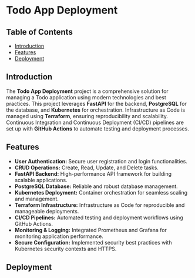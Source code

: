 # Todo App Deployment

## Table of Contents
- [Introduction](#introduction)
- [Features](#features)
- [Deployment](#deployment)


## Introduction
The **Todo App Deployment** project is a comprehensive solution for managing a Todo application using modern technologies and best practices. This project leverages **FastAPI** for the backend, **PostgreSQL** for the database, and **Kubernetes** for orchestration. Infrastructure as Code is managed using **Terraform**, ensuring reproducibility and scalability. Continuous Integration and Continuous Deployment (CI/CD) pipelines are set up with **GitHub Actions** to automate testing and deployment processes.

## Features
- **User Authentication:** Secure user registration and login functionalities.
- **CRUD Operations:** Create, Read, Update, and Delete tasks.
- **FastAPI Backend:** High-performance API framework for building scalable applications.
- **PostgreSQL Database:** Reliable and robust database management.
- **Kubernetes Deployment:** Container orchestration for seamless scaling and management.
- **Terraform Infrastructure:** Infrastructure as Code for reproducible and manageable deployments.
- **CI/CD Pipelines:** Automated testing and deployment workflows using GitHub Actions.
- **Monitoring & Logging:** Integrated Prometheus and Grafana for monitoring application performance.
- **Secure Configuration:** Implemented security best practices with Kubernetes security contexts and HTTPS.

## Deployment
